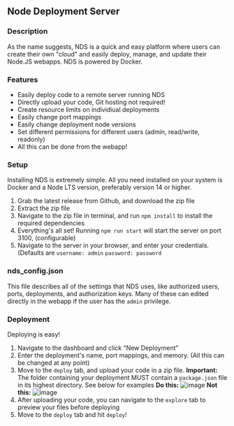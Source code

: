 ## Node Deployment Server

### Description
As the name suggests, NDS is a quick and easy platform where users can create their own "cloud" and easily deploy, manage, and update their Node.JS webapps. NDS is powered by Docker.

### Features

 - Easily deploy code to a remote server running NDS
 - Directly upload your code, Git hosting not required!
 - Create resource limits on individiual deployments
 - Easily change port mappings
 - Easily change deployment node versions
 - Set different permissions for different users (admin, read/write, readonly)
 - All this can be done from the webapp!

### Setup
Installing NDS is extremely simple. All you need installed on your system is Docker and a Node LTS version, preferably version 14 or higher.
 1. Grab the latest release from Github, and download the zip file
 2. Extract the zip file
 3. Navigate to the zip file in terminal, and run `npm install` to install the required dependencies
 4. Everything's all set! Running `npm run start` will start the server on port 3100, (configurable)
 5. Navigate to the server in your browser, and enter your credentials. (Defaults are `username: admin` `password: password`

### nds_config.json
This file describes all of the settings that NDS uses, like authorized users, ports, deployments, and authorization keys. Many of these can edited directly in the webapp if the user has the `admin` privilege.

### Deployment
Deploying is easy! 

 1. Navigate to the dashboard and click "New Deployment"
 2. Enter the deployment's name, port mappings, and memory. (All this can be changed at any point)
 3. Move to the `deploy` tab, and upload your code in a zip file. 
**Important:** The folder containing your deployment MUST contain a `package.json` file in its highest directory. See below for examples
**Do this:**
![image](https://user-images.githubusercontent.com/77520157/162546470-a37c80f1-da96-489b-acea-33799b484596.png)
**Not this:**
![image](https://user-images.githubusercontent.com/77520157/162546496-1c2e30e2-d39d-4395-a555-5c04ccbe47e8.png)
 4. After uploading your code, you can navigate to the `explore` tab to preview your files before deploying
 5. Move to the `deploy` tab and hit `deploy`! 
